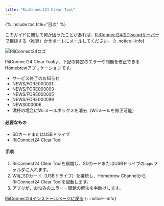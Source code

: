 ```yaml
---
title: "RiiConnect24 Clear Tool"
---
```


{% include toc title="目次" %}

このガイドに関して何か困ったことがあれば、[RiiConnect24のDiscordサーバー](https://discord.gg/rc24)で相談する（推奨）か[サポートにメール](mailto:support@riiconnect24.net)してください。
{: .notice--info}

![RiiConnect24ロゴ](/images/WiiRC24Logo.jpg)

RiiConnect24 Clear Toolは、下記の特定のエラーや問題を修正できるHomebrewアプリケーションです。

+ サービス終了のお知らせ
+ NEWS/FORE000001
+ NEWS/FORE000003
+ NEWS/FORE000005
+ NEWS/FORE000099
+ NEWS000006
+ 満杯の場合にWiiメールボックスを消去（Wiiメールを修正可能）

#### 必要なもの
* SDカードまたはUSBドライブ
* [RiiConnect24 Clear Tool](https://oscwii.org/library/app/RC24-Clear-Tool)

#### 手順

1. RiiConnect24 Clear Toolを展開し、SDカードまたはUSBドライブの`apps`フォルダに入れます。
2. WiiにSDカード（USBドライブ）を接続し、Homebrew ChannelからRiiConnect24 Clear Toolを起動します。
3. アプリが、お悩みのエラー・問題の解決を手助けします。

[RiiConnect24インストールページに戻る](riiconnect24)
{: .notice--info}
